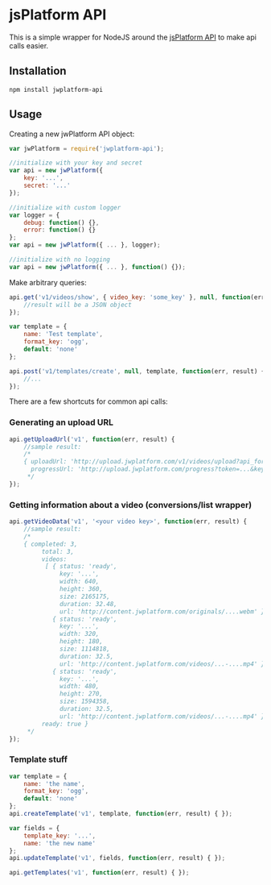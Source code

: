 # jsPlatform API

This is a simple wrapper for NodeJS around the [jsPlatform API](http://apidocs.jwplayer.com/)
to make api calls easier.

## Installation

`npm install jwplatform-api`

## Usage
Creating a new jwPlatform API object:

```javascript
var jwPlatform = require('jwplatform-api');

//initialize with your key and secret
var api = new jwPlatform({
    key: '...',
    secret: '...'
});

//initialize with custom logger
var logger = {
    debug: function() {},
    error: function() {}
};
var api = new jwPlatform({ ... }, logger);

//initialize with no logging
var api = new jwPlatform({ ... }, function() {});
```

Make arbitrary queries:

```javascript
api.get('v1/videos/show', { video_key: 'some_key' }, null, function(err, result) {
    //result will be a JSON object
});

var template = {
    name: 'Test template',
    format_key: 'ogg',
    default: 'none'
};

api.post('v1/templates/create', null, template, function(err, result) {
    //...
});
```

There are a few shortcuts for common api calls:

### Generating an upload URL
```javascript
api.getUploadUrl('v1', function(err, result) {
    //sample result:
    /*
    { uploadUrl: 'http://upload.jwplatform.com/v1/videos/upload?api_format=json&key=...&token=...',
      progressUrl: 'http://upload.jwplatform.com/progress?token=...&key...' }
     */
});
```

### Getting information about a video (conversions/list wrapper)
```javascript
api.getVideoData('v1', '<your video key>', function(err, result) {
    //sample result:
    /*
    { completed: 3,
         total: 3,
         videos:
          [ { status: 'ready',
              key: '...',
              width: 640,
              height: 360,
              size: 2165175,
              duration: 32.48,
              url: 'http://content.jwplatform.com/originals/....webm' },
            { status: 'ready',
              key: '...',
              width: 320,
              height: 180,
              size: 1114818,
              duration: 32.5,
              url: 'http://content.jwplatform.com/videos/...-....mp4' },
            { status: 'ready',
              key: '...',
              width: 480,
              height: 270,
              size: 1594358,
              duration: 32.5,
              url: 'http://content.jwplatform.com/videos/...-....mp4' } ],
         ready: true }
     */
});
```

### Template stuff
```javascript
var template = {
    name: 'the name',
    format_key: 'ogg',
    default: 'none'
};
api.createTemplate('v1', template, function(err, result) { });

var fields = {
    template_key: '...',
    name: 'the new name'
};
api.updateTemplate('v1', fields, function(err, result) { });

api.getTemplates('v1', function(err, result) { });
```

